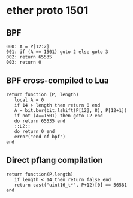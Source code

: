 # ether proto 1501


## BPF

```
000: A = P[12:2]
001: if (A == 1501) goto 2 else goto 3
002: return 65535
003: return 0
```


## BPF cross-compiled to Lua

```
return function (P, length)
   local A = 0
   if 14 > length then return 0 end
   A = bit.bor(bit.lshift(P[12], 8), P[12+1])
   if not (A==1501) then goto L2 end
   do return 65535 end
   ::L2::
   do return 0 end
   error("end of bpf")
end
```


## Direct pflang compilation

```
return function(P,length)
   if length < 14 then return false end
   return cast("uint16_t*", P+12)[0] == 56581
end

```

